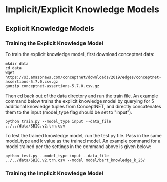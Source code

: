 # Implicit/Explicit Knowledge Models

## Explicit Knowledge Models

### Training the Explicit Knowledge Model
To train the explicit knowledge model, first download conceptnet data:

```
mkdir data
cd data
wget https://s3.amazonaws.com/conceptnet/downloads/2019/edges/conceptnet-assertions-5.7.0.csv.gz
gunzip conceptnet-assertions-5.7.0.csv.gz
```

Then cd back out of the data directory and run the train file. An example command below trains the explicit knowledge model by querying for 5 additional 
knowledge tuples from ConceptNET, and directly concatenates them to the input (model_type flag should be set to "input").

```
python train.py --model_type input --data_file ../../data/SBIC.v2.trn.csv
```

To test the trained knowledge model, run the test.py file. Pass in the same model_type and k value as the trained model. An example command for a model 
trained per the settings in the command above is given below:

```
python test.py --model_type input --data_file ../../data/SBIC.v2.trn.csv --model model/bart_knowledge_k_25/
```



### Training the Implicit Knowledge Model
